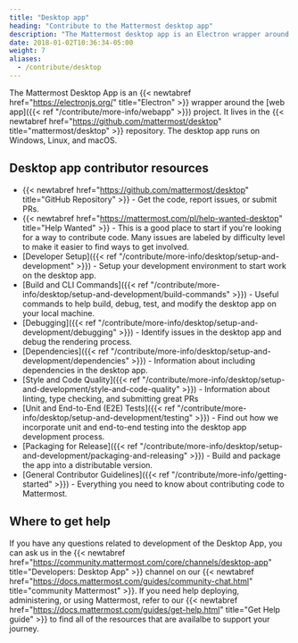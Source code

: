 ```yaml
---
title: "Desktop app"
heading: "Contribute to the Mattermost desktop app"
description: "The Mattermost desktop app is an Electron wrapper around the web app project. It lives in the mattermost/desktop repository."
date: 2018-01-02T10:36:34-05:00
weight: 7
aliases:
  - /contribute/desktop
---
```


The Mattermost Desktop App is an {{< newtabref href="https://electronjs.org/" title="Electron" >}} wrapper around the [web app]({{< ref "/contribute/more-info/webapp" >}}) project. It lives in the {{< newtabref href="https://github.com/mattermost/desktop" title="mattermost/desktop" >}} repository. The desktop app runs on Windows, Linux, and macOS.

## Desktop app contributor resources
 - {{< newtabref href="https://github.com/mattermost/desktop" title="GitHub Repository" >}} - Get the code, report issues, or submit PRs.
 - {{< newtabref href="https://mattermost.com/pl/help-wanted-desktop" title="Help Wanted" >}} - This is a good place to start if you're looking for a way to contribute code. Many issues are labeled by difficulty level to make it easier to find ways to get involved.
 - [Developer Setup]({{< ref "/contribute/more-info/desktop/setup-and-development" >}}) - Setup your development environment to start work on the desktop app.
 - [Build and CLI Commands]({{< ref "/contribute/more-info/desktop/setup-and-development/build-commands" >}}) - Useful commands to help build, debug, test, and modify the desktop app on your local machine.
 - [Debugging]({{< ref "/contribute/more-info/desktop/setup-and-development/debugging" >}}) - Identify issues in the desktop app and debug the rendering process.
 - [Dependencies]({{< ref "/contribute/more-info/desktop/setup-and-development/dependencies" >}}) - Information about including dependencies in the desktop app.
 - [Style and Code Quality]({{< ref "/contribute/more-info/desktop/setup-and-development/style-and-code-quality" >}}) - Information about linting, type checking, and submitting great PRs
 - [Unit and End-to-End (E2E) Tests]({{< ref "/contribute/more-info/desktop/setup-and-development/testing" >}}) - Find out how we incorporate unit and end-to-end testing into the desktop app development process.
 - [Packaging for Release]({{< ref "/contribute/more-info/desktop/setup-and-development/packaging-and-releasing" >}}) - Build and package the app into a distributable version.
 - [General Contributor Guidelines]({{< ref "/contribute/more-info/getting-started" >}}) - Everything you need to know about contributing code to Mattermost.


## Where to get help

If you have any questions related to development of the Desktop App, you can ask us in the {{< newtabref href="https://community.mattermost.com/core/channels/desktop-app" title="Developers: Desktop App" >}} channel on our {{< newtabref href="https://docs.mattermost.com/guides/community-chat.html" title="community Mattermost" >}}. If you need help deploying, administering, or using Mattermost, refer to our {{< newtabref href="https://docs.mattermost.com/guides/get-help.html" title="Get Help guide" >}} to find all of the resources that are availalbe to support your journey.
